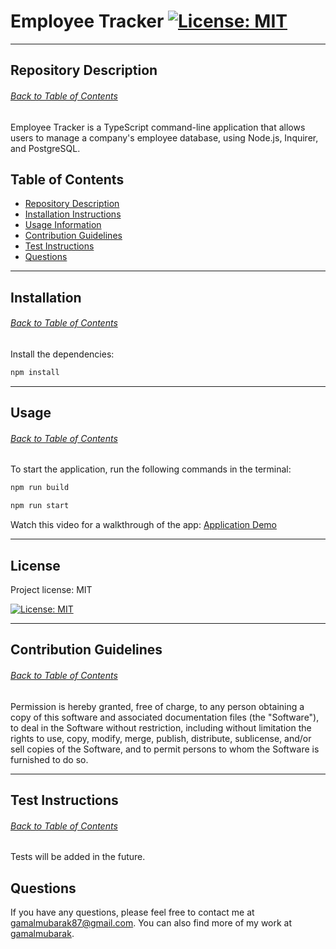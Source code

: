 # Employee Tracker [![License: MIT](https://img.shields.io/badge/License-MIT-yellow.svg)](https://opensource.org/licenses/MIT)

---

## Repository Description
###### [Back to Table of Contents](#table-of-contents)
Employee Tracker is a TypeScript command-line application that allows users to manage a company's employee database, using Node.js, Inquirer, and PostgreSQL.

## Table of Contents
* [Repository Description](#repository-description)
* [Installation Instructions](#installation)
* [Usage Information](#usage)
* [Contribution Guidelines](#contribution-guidelines)
* [Test Instructions](#test-instructions)
* [Questions](#questions)

---

## Installation
###### [Back to Table of Contents](#table-of-contents)

Install the dependencies:
```sh
npm install
```

---

## Usage
###### [Back to Table of Contents](#table-of-contents)
To start the application, run the following commands in the terminal:
```sh
npm run build
```
```sh
npm run start
```
Watch this video for a walkthrough of the app: [Application Demo](https://drive.google.com/file/d/1mCU-kLbB2AfBCu-4fGSkIClDxPufwD2A/view)

---

## License
Project license: MIT

[![License: MIT](https://img.shields.io/badge/License-MIT-yellow.svg)](https://opensource.org/licenses/MIT)

---

## Contribution Guidelines
###### [Back to Table of Contents](#table-of-contents)
Permission is hereby granted, free of charge, to any person obtaining a copy of this software and associated documentation files (the "Software"), to deal in the Software without restriction, including without limitation the rights to use, copy, modify, merge, publish, distribute, sublicense, and/or sell copies of the Software, and to permit persons to whom the Software is furnished to do so.

---

## Test Instructions
###### [Back to Table of Contents](#table-of-contents)
Tests will be added in the future.

## Questions
If you have any questions, please feel free to contact me at gamalmubarak87@gmail.com. You can also find more of my work at [gamalmubarak](https://github.com/gamalmubarak).